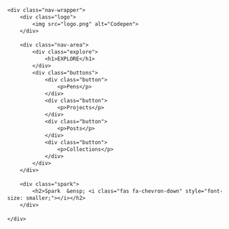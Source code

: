 <!DOCTYPE html>
<html lang="en">
<head>
    <meta charset="UTF-8">
    <meta name="viewport" content="width=device-width, initial-scale=1.0">
    <title>Codepen</title>
    <link
    rel="stylesheet"
    href="https://use.fontawesome.com/releases/v5.7.1/css/all.css"
    integrity="sha384-fnmOCqbTlWIlj8LyTjo7mOUStjsKC4pOpQbqyi7RrhN7udi9RwhKkMHpvLbHG9Sr"
    crossorigin="anonymous"
  />
    <link href="https://fonts.googleapis.com/css2?family=Lato:wght@900&display=swap" rel="stylesheet">
    <link rel="stylesheet" href="styles.css">
</head>
<body>

    <div class="nav-wrapper">
        <div class="logo">
            <img src="logo.png" alt="Codepen">
        </div>
        
        <div class="nav-area">
            <div class="explore">
                <h1>EXPLORE</h1>
            </div>
            <div class="buttons">
                <div class="button">
                    <p>Pens</p>
                </div>
                <div class="button">
                    <p>Projects</p>
                </div>
                <div class="button">
                    <p>Posts</p>
                </div>
                <div class="button">
                    <p>Collections</p>
                </div>
            </div>
        </div>

        <div class="spark">
            <h2>Spark  &ensp; <i class="fas fa-chevron-down" style="font-size: smaller;"></i></h2>
        </div>

    </div>
    
</body>
</html>
